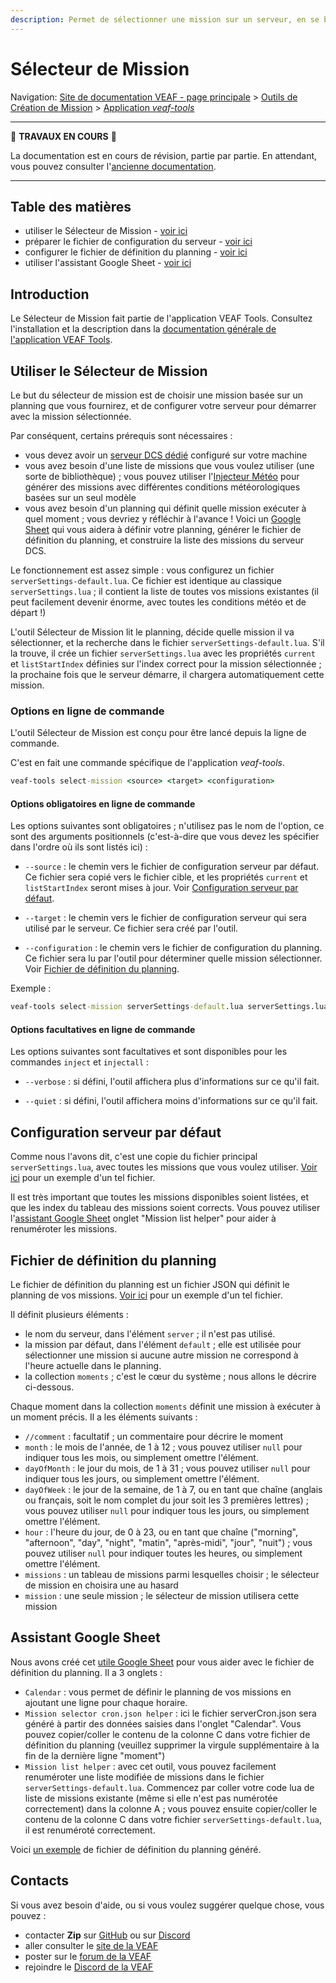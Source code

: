 ```yaml
---
description: Permet de sélectionner une mission sur un serveur, en se basant sur un calendrier
---
```


# Sélecteur de Mission

Navigation: [Site de documentation VEAF - page principale](../index.md) > [Outils de Création de Mission](./index.md) > [Application *veaf-tools*](./veaf-tools.md)

-----------------------------

🚧 **TRAVAUX EN COURS** 🚧

La documentation est en cours de révision, partie par partie.
En attendant, vous pouvez consulter l'[ancienne documentation](https://github.com/VEAF/VEAF-Mission-Creation-Tools/blob/master/old_documentation/_index.md).

-----------------------------

## Table des matières

- utiliser le Sélecteur de Mission - [voir ici](#utiliser-le-sélecteur-de-mission)
- préparer le fichier de configuration du serveur - [voir ici](#configuration-serveur-par-défaut)
- configurer le fichier de définition du planning - [voir ici](#fichier-de-définition-du-planning)
- utiliser l'assistant Google Sheet - [voir ici](#assistant-google-sheet)

## Introduction

Le Sélecteur de Mission fait partie de l'application VEAF Tools. Consultez l'installation et la description dans la [documentation générale de l'application VEAF Tools](./veaf-tools.md).

## Utiliser le Sélecteur de Mission

Le but du sélecteur de mission est de choisir une mission basée sur un planning que vous fournirez, et de configurer votre serveur pour démarrer avec la mission sélectionnée.

Par conséquent, certains prérequis sont nécessaires :

- vous devez avoir un [serveur DCS dédié](https://www.digitalcombatsimulator.com/en/downloads/world/server_beta/) configuré sur votre machine
- vous avez besoin d'une liste de missions que vous voulez utiliser (une sorte de bibliothèque) ; vous pouvez utiliser l'[Injecteur Météo](./veaf-tools-weather-injector.md#using-the-weather-injector) pour générer des missions avec différentes conditions météorologiques basées sur un seul modèle
- vous avez besoin d'un planning qui définit quelle mission exécuter à quel moment ; vous devriez y réfléchir à l'avance ! Voici un [Google Sheet][veaf-mission-selector-helper-google-sheet] qui vous aidera à définir votre planning, générer le fichier de définition du planning, et construire la liste des missions du serveur DCS.

Le fonctionnement est assez simple : vous configurez un fichier `serverSettings-default.lua`. Ce fichier est identique au classique `serverSettings.lua` ; il contient la liste de toutes vos missions existantes (il peut facilement devenir énorme, avec toutes les conditions météo et de départ !)

L'outil Sélecteur de Mission lit le planning, décide quelle mission il va sélectionner, et la recherche dans le fichier `serverSettings-default.lua`. S'il la trouve, il crée un fichier `serverSettings.lua` avec les propriétés `current` et `listStartIndex` définies sur l'index correct pour la mission sélectionnée ; la prochaine fois que le serveur démarre, il chargera automatiquement cette mission.

### Options en ligne de commande

L'outil Sélecteur de Mission est conçu pour être lancé depuis la ligne de commande.

C'est en fait une commande spécifique de l'application *veaf-tools*.

```cmd
veaf-tools select-mission <source> <target> <configuration>
```

#### Options obligatoires en ligne de commande

Les options suivantes sont obligatoires ; n'utilisez pas le nom de l'option, ce sont des arguments positionnels (c'est-à-dire que vous devez les spécifier dans l'ordre où ils sont listés ici) :

- `--source` : le chemin vers le fichier de configuration serveur par défaut. Ce fichier sera copié vers le fichier cible, et les propriétés `current` et `listStartIndex` seront mises à jour. Voir [Configuration serveur par défaut](#configuration-serveur-par-défaut).

- `--target` : le chemin vers le fichier de configuration serveur qui sera utilisé par le serveur. Ce fichier sera créé par l'outil.

- `--configuration` : le chemin vers le fichier de configuration du planning. Ce fichier sera lu par l'outil pour déterminer quelle mission sélectionner. Voir [Fichier de définition du planning](#fichier-de-définition-du-planning).

Exemple :

```cmd
veaf-tools select-mission serverSettings-default.lua serverSettings.lua schedule.json
```

#### Options facultatives en ligne de commande

Les options suivantes sont facultatives et sont disponibles pour les commandes `inject` et `injectall` :

- `--verbose` : si défini, l'outil affichera plus d'informations sur ce qu'il fait.

- `--quiet` : si défini, l'outil affichera moins d'informations sur ce qu'il fait.

## Configuration serveur par défaut

Comme nous l'avons dit, c'est une copie du fichier principal `serverSettings.lua`, avec toutes les missions que vous voulez utiliser. [Voir ici][veaf-mission-selector-helper-example-serversettings] pour un exemple d'un tel fichier.

Il est très important que toutes les missions disponibles soient listées, et que les index du tableau des missions soient corrects. Vous pouvez utiliser l'[assistant Google Sheet][veaf-mission-selector-helper-google-sheet] onglet "Mission list helper" pour aider à renuméroter les missions.

## Fichier de définition du planning

Le fichier de définition du planning est un fichier JSON qui définit le planning de vos missions. [Voir ici][veaf-mission-selector-helper-example-cron] pour un exemple d'un tel fichier.

Il définit plusieurs éléments :

- le nom du serveur, dans l'élément `server` ; il n'est pas utilisé.
- la mission par défaut, dans l'élément `default` ; elle est utilisée pour sélectionner une mission si aucune autre mission ne correspond à l'heure actuelle dans le planning.
- la collection `moments` ; c'est le cœur du système ; nous allons le décrire ci-dessous.

Chaque moment dans la collection `moments` définit une mission à exécuter à un moment précis. Il a les éléments suivants :

- `//comment` : facultatif ; un commentaire pour décrire le moment
- `month` : le mois de l'année, de 1 à 12 ; vous pouvez utiliser `null` pour indiquer tous les mois, ou simplement omettre l'élément.
- `dayOfMonth` : le jour du mois, de 1 à 31 ; vous pouvez utiliser `null` pour indiquer tous les jours, ou simplement omettre l'élément.
- `dayOfWeek` : le jour de la semaine, de 1 à 7, ou en tant que chaîne (anglais ou français, soit le nom complet du jour soit les 3 premières lettres) ; vous pouvez utiliser `null` pour indiquer tous les jours, ou simplement omettre l'élément.
- `hour` : l'heure du jour, de 0 à 23, ou en tant que chaîne ("morning", "afternoon", "day", "night", "matin", "après-midi", "jour", "nuit") ; vous pouvez utiliser `null` pour indiquer toutes les heures, ou simplement omettre l'élément.
- `missions` : un tableau de missions parmi lesquelles choisir ; le sélecteur de mission en choisira une au hasard
- `mission` : une seule mission ; le sélecteur de mission utilisera cette mission

## Assistant Google Sheet

Nous avons créé cet [utile Google Sheet][veaf-mission-selector-helper-google-sheet] pour vous aider avec le fichier de définition du planning. Il a 3 onglets :

- `Calendar` : vous permet de définir le planning de vos missions en ajoutant une ligne pour chaque horaire.
- `Mission selector cron.json helper` : ici le fichier serverCron.json sera généré à partir des données saisies dans l'onglet "Calendar". Vous pouvez copier/coller le contenu de la colonne C dans votre fichier de définition du planning (veuillez supprimer la virgule supplémentaire à la fin de la dernière ligne "moment")
- `Mission list helper` : avec cet outil, vous pouvez facilement renuméroter une liste modifiée de missions dans le fichier `serverSettings-default.lua`. Commencez par coller votre code lua de liste de missions existante (même si elle n'est pas numérotée correctement) dans la colonne A ; vous pouvez ensuite copier/coller le contenu de la colonne C dans votre fichier `serverSettings-default.lua`, il est renuméroté correctement.

Voici [un exemple][veaf-mission-selector-helper-example-cron-generated] de fichier de définition du planning généré.

## Contacts

Si vous avez besoin d'aide, ou si vous voulez suggérer quelque chose, vous pouvez :

- contacter **Zip** sur [GitHub][Zip on Github] ou sur [Discord][Zip on Discord]
- aller consulter le [site de la VEAF][VEAF website]
- poster sur le [forum de la VEAF][VEAF forum]
- rejoindre le [Discord de la VEAF][VEAF Discord]

[VEAF Discord]: https://www.veaf.org/discord
[Zip on Github]: https://github.com/davidp57
[Zip on Discord]: https://discordapp.com/users/421317390807203850
[VEAF website]: https://www.veaf.org
[VEAF forum]: https://www.veaf.org/forum

[veaf-mission-selector-helper-google-sheet]: https://docs.google.com/spreadsheets/d/1DP78g43NsmC7hjyrVWKnPd7xNSb1vUi5PIRP9vxmfjo

[veaf-mission-selector-helper-example-serversettings]: ../examples/serverSettings-default.lua
[veaf-mission-selector-helper-example-cron]: ../examples/serverCron-example.json
[veaf-mission-selector-helper-example-cron-generated]: ../examples/serverCron-example_generated.jso
